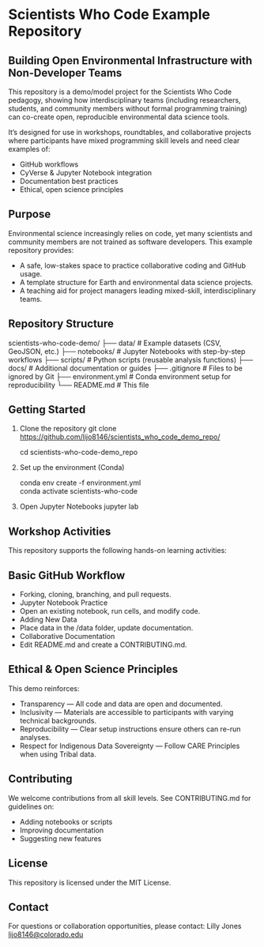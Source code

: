# Scientists Who Code Example Repository
## Building Open Environmental Infrastructure with Non-Developer Teams

This repository is a demo/model project for the Scientists Who Code pedagogy, showing how interdisciplinary teams (including researchers, students, and community members without formal programming training) can co-create open, reproducible environmental data science tools.

It’s designed for use in workshops, roundtables, and collaborative projects where participants have mixed programming skill levels and need clear examples of:

- GitHub workflows
- CyVerse & Jupyter Notebook integration
- Documentation best practices
- Ethical, open science principles

## Purpose
Environmental science increasingly relies on code, yet many scientists and community members are not trained as software developers.
This example repository provides:

- A safe, low-stakes space to practice collaborative coding and GitHub usage.
- A template structure for Earth and environmental data science projects.
- A teaching aid for project managers leading mixed-skill, interdisciplinary teams.

## Repository Structure
scientists-who-code-demo/
├── data/                  # Example datasets (CSV, GeoJSON, etc.)
├── notebooks/             # Jupyter Notebooks with step-by-step workflows
├── scripts/               # Python scripts (reusable analysis functions)
├── docs/                  # Additional documentation or guides
├── .gitignore             # Files to be ignored by Git
├── environment.yml        # Conda environment setup for reproducibility
└── README.md              # This file

## Getting Started
1. Clone the repository
git clone https://github.com/lijo8146/scientists_who_code_demo_repo/

    cd scientists-who-code-demo_repo

3. Set up the environment (Conda)

    conda env create -f environment.yml      
    conda activate scientists-who-code

5. Open Jupyter Notebooks
jupyter lab

## Workshop Activities
This repository supports the following hands-on learning activities:

## Basic GitHub Workflow
- Forking, cloning, branching, and pull requests.
- Jupyter Notebook Practice
- Open an existing notebook, run cells, and modify code.
- Adding New Data
- Place data in the /data folder, update documentation.
- Collaborative Documentation
- Edit README.md and create a CONTRIBUTING.md.

## Ethical & Open Science Principles
This demo reinforces:
- Transparency — All code and data are open and documented.
- Inclusivity — Materials are accessible to participants with varying technical backgrounds.
- Reproducibility — Clear setup instructions ensure others can re-run analyses.
- Respect for Indigenous Data Sovereignty — Follow CARE Principles when using Tribal data.

## Contributing
We welcome contributions from all skill levels.
See CONTRIBUTING.md for guidelines on:
- Adding notebooks or scripts
- Improving documentation
- Suggesting new features

## License
This repository is licensed under the MIT License.

## Contact
For questions or collaboration opportunities, please contact:
Lilly Jones <lijo8146@colorado.edu>




